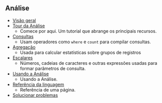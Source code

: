 
## Análise
* [Visão geral](../articles/application-insights/app-insights-analytics.md)
* [Tour da Análise](../articles/application-insights/app-insights-analytics-tour.md)
  * Comece por aqui. Um tutorial que abrange os principais recursos.
* [Consultas](../articles/application-insights/app-insights-analytics-reference.md#queries)
  * Usam operadores como `where` e `count` para compilar consultas.
* [Agregação](../articles/application-insights/app-insights-analytics-reference.md#aggregations)
  * Usada para calcular estatísticas sobre grupos de registros
* [Escalares](../articles/application-insights/app-insights-analytics-reference.md#scalars)
  * Números, cadeias de caracteres e outras expressões usadas para formar parâmetros de consulta.
* [Usando a Análise](../articles/application-insights/app-insights-analytics-using.md)
  * Usando a Análise.
* [Referência da linguagem](../articles/application-insights/app-insights-analytics-reference.md)
  * Referência de uma página.
* [Solucionar problemas](../articles/application-insights/app-insights-analytics-troubleshooting.md)

<!---HONumber=AcomDC_0615_2016-->